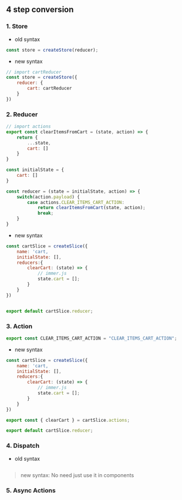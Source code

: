 ## 4 step conversion

### 1. Store
- old syntax
```js
const store = createStore(reducer);
```
- new syntax
```js
// import cartReducer
const store = createStore({
    reducer: {
        cart: cartReducer
    }
})
```
### 2. Reducer
```js
// import actions
export const clearItemsFromCart = (state, action) => {
    return {
        ...state,
        cart: []
    }
}

const initialState = {
    cart: []
}

const reducer = (state = initialState, action) => {
    switch(action.payload) {
        case actions.CLEAR_ITEMS_CART_ACTION:
            return clearItemsFromCart(state, action);
            break;
    }
}
```
- new syntax
```js
const cartSlice = createSlice({
    name: 'cart,
    initialState: [],
    reducers:{
        clearCart: (state) => {
            // immer.js
            state.cart = [];
        }
    }
})


export default cartSlice.reducer;
```

### 3. Action
```js
export const CLEAR_ITEMS_CART_ACTION = "CLEAR_ITEMS_CART_ACTION"; 
```
- new syntax
```js
const cartSlice = createSlice({
    name: 'cart,
    initialState: [],
    reducers:{
        clearCart: (state) => {
            // immer.js
            state.cart = [];
        }
    }
})

export const { clearCart } = cartSlice.actions;

export default cartSlice.reducer;
```

### 4. Dispatch
- old syntax
```js


```
> new syntax: No need just use it in components

### 5. Async Actions 